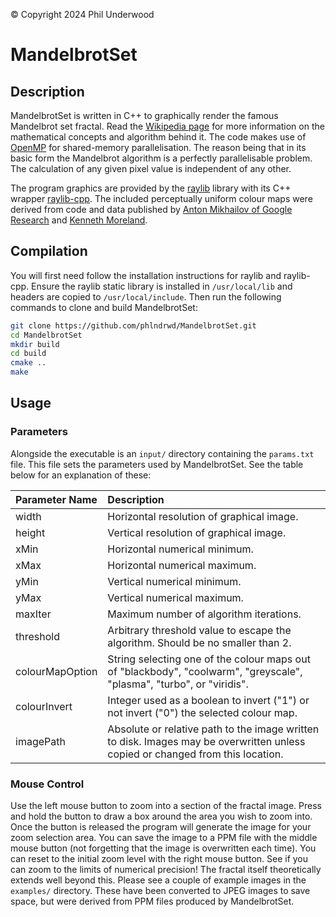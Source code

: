 &copy; Copyright 2024 Phil Underwood 

# MandelbrotSet

## Description

MandelbrotSet is written in C++ to graphically render the famous Mandelbrot set fractal. Read the [Wikipedia page](https://en.wikipedia.org/wiki/Mandelbrot_set) for more information on the mathematical concepts and algorithm behind it. The code makes use of [OpenMP](https://www.openmp.org/) for shared-memory parallelisation. The reason being that in its basic form the Mandelbrot algorithm is a perfectly parallelisable problem. The calculation of any given pixel value is independent of any other. 

The program graphics are provided by the [raylib](https://www.raylib.com/) library with its C++ wrapper [raylib-cpp](https://github.com/robloach/raylib-cpp). The included perceptually uniform colour maps were derived from code and data published by [Anton Mikhailov of Google Research](https://blog.research.google/2019/08/turbo-improved-rainbow-colormap-for.html) and [Kenneth Moreland](https://www.kennethmoreland.com/color-advice/).

## Compilation
You will first need follow the installation instructions for raylib and raylib-cpp. Ensure the raylib static library is installed in `/usr/local/lib` and headers are copied to `/usr/local/include`. Then run the following commands to clone and build MandelbrotSet:

``` bash
git clone https://github.com/phlndrwd/MandelbrotSet.git
cd MandelbrotSet
mkdir build
cd build
cmake ..
make
```
## Usage
### Parameters
Alongside the executable is an `input/` directory containing the `params.txt` file. This file sets the parameters used by MandelbrotSet. See the table below for an explanation of these:

| Parameter Name  | Description                                                                                                                        |
|:----------------|:-----------------------------------------------------------------------------------------------------------------------------------|
| width           | Horizontal resolution of graphical image.                                                                                          |
| height          | Vertical resolution of graphical image.                                                                                            |
| xMin            | Horizontal numerical minimum.                                                                                                      |
| xMax            | Horizontal numerical maximum.                                                                                                      |
| yMin            | Vertical numerical minimum.                                                                                                        |
| yMax            | Vertical numerical maximum.                                                                                                        |
| maxIter         | Maximum number of algorithm iterations.                                                                                            |
| threshold       | Arbitrary threshold value to escape the algorithm. Should be no smaller than 2.                                                    |
| colourMapOption | String selecting one of the colour maps out of "blackbody", "coolwarm", "greyscale", "plasma", "turbo", or "viridis".              |
| colourInvert    | Integer used as a boolean to invert ("1") or not invert ("0") the selected colour map.                                             |
| imagePath       | Absolute or relative path to the image written to disk. Images may be overwritten unless copied or changed from this location.     |

### Mouse Control
Use the left mouse button to zoom into a section of the fractal image. Press and hold the button to draw a box around the area you wish to zoom into. Once the button is released the program will generate the image for your zoom selection area. You can save the image to a PPM file with the middle mouse button (not forgetting that the image is overwritten each time). You can reset to the initial zoom level with the right mouse button. See if you can zoom to the limits of numerical precision! The fractal itself theoretically extends well beyond this. Please see a couple of example images in the `examples/` directory. These have been converted to JPEG images to save space, but were derived from PPM files produced by MandelbrotSet.
